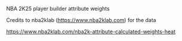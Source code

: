 NBA 2K25 player builder attribute weights

Credits to nba2klab (https://www.nba2klab.com) for the data

https://www.nba2klab.com/nba2k-attribute-calculated-weights-heat